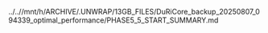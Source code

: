../..//mnt/h/ARCHIVE/.UNWRAP/13GB_FILES/DuRiCore_backup_20250807_094339_optimal_performance/PHASE5_5_START_SUMMARY.md